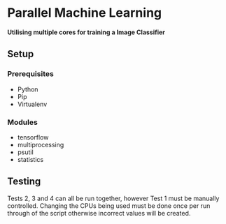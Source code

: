 # Parallel Machine Learning

__Utilising multiple cores for training a Image Classifier__

## Setup
### Prerequisites
- Python
- Pip
- Virtualenv

### Modules
- tensorflow
- multiprocessing
- psutil
- statistics

## Testing
Tests 2, 3 and 4 can all be run together, however Test 1 must be manually controlled. Changing the CPUs being used must be done once per run through of the script otherwise incorrect values will be created.
